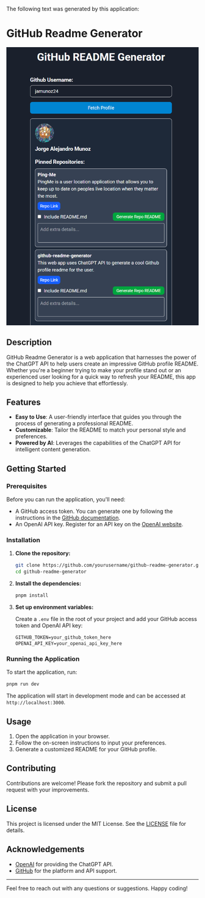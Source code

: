 The following text was generated by this application:

# GitHub Readme Generator

![Screenshot](static/screenshot.png)

## Description

GitHub Readme Generator is a web application that harnesses the power of the ChatGPT API to help users create an impressive GitHub profile README. Whether you're a beginner trying to make your profile stand out or an experienced user looking for a quick way to refresh your README, this app is designed to help you achieve that effortlessly.

## Features

- **Easy to Use**: A user-friendly interface that guides you through the process of generating a professional README.
- **Customizable**: Tailor the README to match your personal style and preferences.
- **Powered by AI**: Leverages the capabilities of the ChatGPT API for intelligent content generation.

## Getting Started

### Prerequisites

Before you can run the application, you'll need:

- A GitHub access token. You can generate one by following the instructions in the [GitHub documentation](https://docs.github.com/en/authentication/keeping-your-account-and-data-secure/creating-a-personal-access-token).
- An OpenAI API key. Register for an API key on the [OpenAI website](https://platform.openai.com/signup/).

### Installation

1. **Clone the repository:**

   ```bash
   git clone https://github.com/yourusername/github-readme-generator.git
   cd github-readme-generator
   ```

2. **Install the dependencies:**

   ```bash
   pnpm install
   ```

3. **Set up environment variables:**

   Create a `.env` file in the root of your project and add your GitHub access token and OpenAI API key:

   ```plaintext
   GITHUB_TOKEN=your_github_token_here
   OPENAI_API_KEY=your_openai_api_key_here
   ```

### Running the Application

To start the application, run:

```bash
pnpm run dev
```

The application will start in development mode and can be accessed at `http://localhost:3000`.

## Usage

1. Open the application in your browser.
2. Follow the on-screen instructions to input your preferences.
3. Generate a customized README for your GitHub profile.

## Contributing

Contributions are welcome! Please fork the repository and submit a pull request with your improvements. 

## License

This project is licensed under the MIT License. See the [LICENSE](LICENSE) file for details.

## Acknowledgements

- [OpenAI](https://openai.com) for providing the ChatGPT API.
- [GitHub](https://github.com) for the platform and API support.

---

Feel free to reach out with any questions or suggestions. Happy coding!
